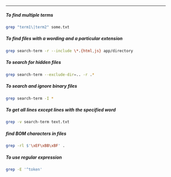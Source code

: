 
____

##### To find multiple terms

```sh
grep "term1\|term2" some.txt
```

##### To find files with a wording and a particular extension

```sh
grep search-term -r --include \*.{html,js} app/directory
```

##### To search for hidden files

```sh
grep search-term --exclude-dir=.. -r .*
```

##### To search and ignore binary files

```sh
grep search-term -I *
```

##### To get all lines except lines with the specified word

```sh
grep -v search-term text.txt
```

##### find BOM characters in files

```sh
grep -rl $'\xEF\xBB\xBF' .
```

##### To use regular expression

```sh
grep -E '^token'
```
